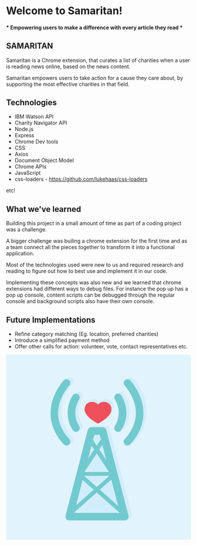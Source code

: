 #  Welcome to Samaritan! 
#### * Empowering users to make a difference with every article they read *

##  SAMARITAN
Samaritan is a Chrome extension, that curates a list of charities when a user is reading news online, based on the news content. 

Samaritan empowers users to take action for a cause they care about, by supporting the most effective charities in that field.


## Technologies
* IBM Watson API
* Charity Navigator API
* Node.js
* Express
* Chrome Dev tools
* CSS
* Axios
* Document Object Model
* Chrome APIs
* JavaScript 
* css-loaders - https://github.com/lukehaas/css-loaders

etc!


##  What we've learned

Building this project in a small amount of time as part of a coding project was a challenge. 

A bigger challenge was builing a chrome extension for the first time and as a team connect all the pieces together to transform it into a functional application. 

Most of the technologies used were new to us and required research and reading to figure out how to best use and implement it in our code. 

Implementing these concepts was also new and we learned that chrome extensions had different ways to debug files. For instance the pop up has a pop up console, content scripts can be debugged through the regular console and background scripts also have their own console.

## Future Implementations

* Refine category matching (Eg. location, preferred charities)
* Introduce a simplified payment method 
* Offer other calls for action: volunteer, vote, contact representatives etc.

![Screenshot](Samaritan_icon-02.png) 

